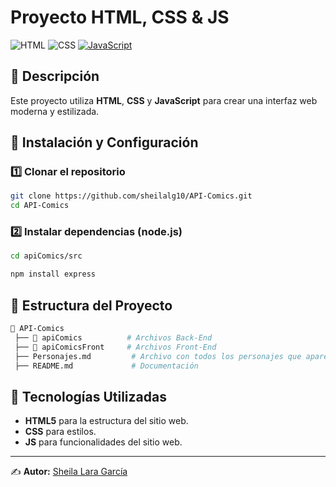 # Proyecto HTML, CSS & JS

![HTML](https://img.shields.io/badge/HTML-5-orange?style=for-the-badge&logo=html5) ![CSS](https://img.shields.io/badge/CSS-CSS3-blueviolet?style=for-the-badge&logo=css) [![JavaScript](https://img.shields.io/badge/JavaScript-F7DF1E?style=for-the-badge&logo=javascript&logoColor=black)](https://developer.mozilla.org/en-US/docs/Web/JavaScript)

## 📌 Descripción
Este proyecto utiliza **HTML**, **CSS** y **JavaScript** para crear una interfaz web moderna y estilizada.

## 🚀 Instalación y Configuración

### 1️⃣ Clonar el repositorio
```sh
git clone https://github.com/sheilalg10/API-Comics.git
cd API-Comics
```

### 2️⃣ Instalar dependencias (node.js)
```sh
cd apiComics/src

npm install express
```

## 📂 Estructura del Proyecto
```sh
📁 API-Comics
 ├── 📁 apiComics          # Archivos Back-End
 ├── 📁 apiComicsFront     # Archivos Front-End
 ├── Personajes.md         # Archivo con todos los personajes que aparecen en la web
 ├── README.md             # Documentación
```

## 🎨 Tecnologías Utilizadas
- **HTML5** para la estructura del sitio web.
- **CSS** para estilos.
- **JS** para funcionalidades del sitio web.

---
✍️ **Autor:** [Sheila Lara García](https://github.com/sheilalg10)

